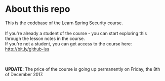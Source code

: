 
# About this repo

This is the codebase of the Learn Spring Security course. <br/><br/>
If you're already a student of the course - you can start exploring this through the lesson notes in the course. <br/>
If you're not a student, you can get access to the course here: http://bit.ly/github-lss <br/>
 <br/> <br/>

**UPDATE**: The price of the course is going up permanently on Friday, the 8th of December 2017. 
